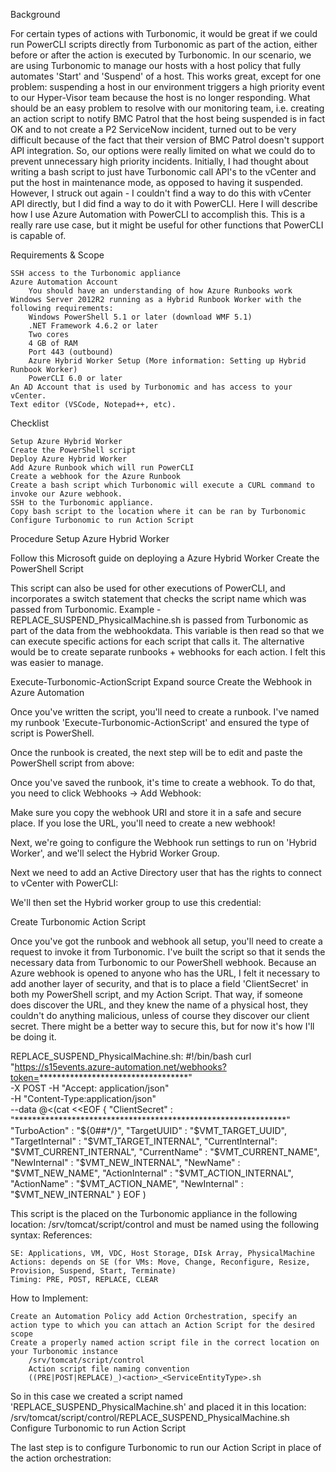 Background

For certain types of actions with Turbonomic, it would be great if we could run PowerCLI scripts directly from Turbonomic as part of the action, either before or after the action is executed by Turbonomic.  In our scenario, we are using Turbonomic to manage our hosts with a host policy that fully automates 'Start' and 'Suspend' of a host.  This works great, except for one problem: suspending a host in our environment triggers a high priority event to our Hyper-Visor team because the host is no longer responding.  What should be an easy problem to resolve with our monitoring team, i.e. creating an action script to notify BMC Patrol that the host being suspended is in fact OK and to not create a P2 ServiceNow incident, turned out to be very difficult because of the fact that their version of BMC Patrol doesn't support API integration.  So, our options were really limited on what we could do to prevent unnecessary high priority incidents.  Initially, I had thought about writing a bash script to just have Turbonomic call API's to the vCenter and put the host in maintenance mode, as opposed to having it suspended.  However, I struck out again - I couldn't find a way to do this with vCenter API directly, but I did find a way to do it with PowerCLI.  Here I will describe how I use Azure Automation with PowerCLI to accomplish this.  This is a really rare use case, but it might be useful for other functions that PowerCLI is capable of.


Requirements & Scope

    SSH access to the Turbonomic appliance
    Azure Automation Account
        You should have an understanding of how Azure Runbooks work
    Windows Server 2012R2 running as a Hybrid Runbook Worker with the following requirements:
        Windows PowerShell 5.1 or later (download WMF 5.1)
        .NET Framework 4.6.2 or later
        Two cores
        4 GB of RAM
        Port 443 (outbound)
        Azure Hybrid Worker Setup (More information: Setting up Hybrid Runbook Worker)
        PowerCLI 6.0 or later
    An AD Account that is used by Turbonomic and has access to your vCenter.
    Text editor (VSCode, Notepad++, etc).

Checklist

    Setup Azure Hybrid Worker
    Create the PowerShell script
    Deploy Azure Hybrid Worker
    Add Azure Runbook which will run PowerCLI
    Create a webhook for the Azure Runbook
    Create a bash script which Turbonomic will execute a CURL command to invoke our Azure webhook.
    SSH to the Turbonomic appliance.
    Copy bash script to the location where it can be ran by Turbonomic
    Configure Turbonomic to run Action Script

Procedure
Setup Azure Hybrid Worker

Follow this Microsoft guide on deploying a Azure Hybrid Worker
Create the PowerShell Script

This script can also be used for other executions of PowerCLI, and incorporates a switch statement that checks the script name which was passed from Turbonomic.  Example - REPLACE_SUSPEND_PhysicalMachine.sh is passed from Turbonomic as part of the data from the webhookdata.  This variable is then read so that we can execute specific actions for each script that calls it.  The alternative would be to create separate runbooks + webhooks for each action.  I felt this was easier to manage.


Execute-Turbonomic-ActionScript  Expand source
Create the Webhook in Azure Automation

Once you've written the script, you'll need to create a runbook.  I've named my runbook 'Execute-Turbonomic-ActionScript' and ensured the type of script is PowerShell.



Once the runbook is created, the next step will be to edit and paste the PowerShell script from above:


Once you've saved the runbook, it's time to create a webhook.  To do that, you need to click Webhooks → Add Webhook:


Make sure you copy the webhook URI and store it in a safe and secure place.  If you lose the URL, you'll need to create a new webhook!


Next, we're going to configure the Webhook run settings to run on 'Hybrid Worker', and we'll select the Hybrid Worker Group.


Next we need to add an Active Directory user that has the rights to connect to vCenter with PowerCLI:


We'll then set the Hybrid worker group to use this credential:


Create Turbonomic Action Script

Once you've got the runbook and webhook all setup, you'll need to create a request to invoke it from Turbonomic.  I've built the script so that it sends the necessary data from Turbonomic to our PowerShell webhook.  Because an Azure webhook is opened to anyone who has the URL, I felt it necessary to add another layer of security, and that is to place a field 'ClientSecret' in both my PowerShell script, and my Action Script.  That way, if someone does discover the URL, and they knew the name of a physical host, they couldn't do anything malicious, unless of course they discover our client secret.  There might be a better way to secure this, but for now it's how I'll be doing it.
	
REPLACE_SUSPEND_PhysicalMachine.sh:
#!/bin/bash
curl "https://s15events.azure-automation.net/webhooks?token=**********************************" \
-X POST
-H "Accept: application/json" \
-H "Content-Type:application/json" \
--data @<(cat <<EOF
{
    "ClientSecret"   : "**************************************************************"
    "TurboAction"    : "${0##*/}",
    "TargetUUID"     : "$VMT_TARGET_UUID",
    "TargetInternal" : "$VMT_TARGET_INTERNAL",
    "CurrentInternal": "$VMT_CURRENT_INTERNAL",
    "CurrentName"    : "$VMT_CURRENT_NAME",
    "NewInternal"    : "$VMT_NEW_INTERNAL",
    "NewName"        : "$VMT_NEW_NAME",
    "ActionInternal" : "$VMT_ACTION_INTERNAL",
    "ActionName"     : "$VMT_ACTION_NAME",
    "NewInternal"    : "$VMT_NEW_INTERNAL"
    }
EOF
)

This script is the placed on the Turbonomic appliance in the following location: /srv/tomcat/script/control and must be named using the following syntax:
References:

    SE: Applications, VM, VDC, Host Storage, DIsk Array, PhysicalMachine
    Actions: depends on SE (for VMs: Move, Change, Reconfigure, Resize, Provision, Suspend, Start, Terminate)
    Timing: PRE, POST, REPLACE, CLEAR

How to Implement:

    Create an Automation Policy add Action Orchestration, specify an action type to which you can attach an Action Script for the desired scope
    Create a properly named action script file in the correct location on your Turbonomic instance
        /srv/tomcat/script/control
        Action script file naming convention
        ((PRE|POST|REPLACE)_)<action>_<ServiceEntityType>.sh

So in this case we created a script named 'REPLACE_SUSPEND_PhysicalMachine.sh' and placed it in this location: /srv/tomcat/script/control/REPLACE_SUSPEND_PhysicalMachine.sh
Configure Turbonomic to run Action Script

The last step is to configure Turbonomic to run our Action Script in place of the action orchestration:

